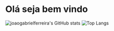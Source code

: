 # Olá seja bem vindo
![joaogabrielferreira's GitHub stats](https://github-readme-stats.vercel.app/api?username=joaogabrielferreira&show_icons=true&theme=highcontrast)
![Top Langs](https://github-readme-stats.vercel.app/api/top-langs/?username=joaogabrielferreira&layout=compact&theme=dark)

